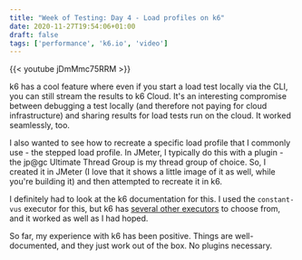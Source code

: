 ```yaml
---
title: "Week of Testing: Day 4 - Load profiles on k6"
date: 2020-11-27T19:54:06+01:00
draft: false
tags: ['performance', 'k6.io', 'video']
---
```


{{< youtube jDmMmc75RRM >}}

k6 has a cool feature where even if you start a load test locally via the CLI, you can still stream the results to k6 Cloud. It's an interesting compromise between debugging a test locally (and therefore not paying for cloud infrastructure) and sharing results for load tests run on the cloud. It worked seamlessly, too.

I also wanted to see how to recreate a specific load profile that I commonly use - the stepped load profile. In JMeter, I typically do this with a plugin - the jp@gc Ultimate Thread Group is my thread group of choice. So, I created it in JMeter (I love that it shows a little image of it as well, while you're building it) and then attempted to recreate it in k6.

I definitely had to look at the k6 documentation for this. I used the `constant-vus` executor for this, but k6 has [several other executors](https://k6.io/docs/using-k6/scenarios#executors) to choose from, and it worked as well as I had hoped.

So far, my experience with k6 has been positive. Things are well-documented, and they just work out of the box. No plugins necessary.